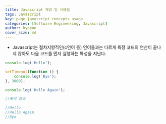 ```yaml
---
title: Javascript 개념 및 사용법
tags: Javascript
key: page-javascript_concepts_usage
categories: [Software Engineering, Javascript]
author: hyoeun
cover_size: md
---
```


* Javascript는 절차지향적인(c언어 등) 언어들과는 다르게 특정 코드의 연산이 끝나지 않아도 다음 코드를 먼저 실행하는 특성을 지닌다.

```javascript
console.log('Hello');

setTimeout(function () {
	console.log('Bye');
}, 3000);

console.log('Hello Again');

//출력 결과

//Hello
//Hello Again
//Bye
```